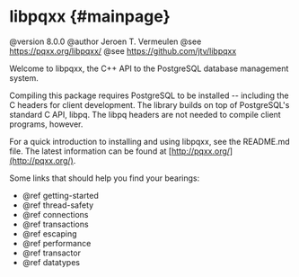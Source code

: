 libpqxx                                      {#mainpage}
=======

@version 8.0.0
@author Jeroen T. Vermeulen
@see https://pqxx.org/libpqxx/
@see https://github.com/jtv/libpqxx

Welcome to libpqxx, the C++ API to the PostgreSQL database management system.

Compiling this package requires PostgreSQL to be installed -- including the
C headers for client development.  The library builds on top of PostgreSQL's
standard C API, libpq.  The libpq headers are not needed to compile client
programs, however.

For a quick introduction to installing and using libpqxx, see the README.md
file.  The latest information can be found at
[http://pqxx.org/](http://pqxx.org/).


Some links that should help you find your bearings:

* @ref getting-started
* @ref thread-safety
* @ref connections
* @ref transactions
* @ref escaping
* @ref performance
* @ref transactor
* @ref datatypes
